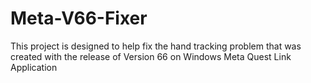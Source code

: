 # Meta-V66-Fixer
This project is designed to help fix the hand tracking problem that was created with the release of Version 66 on Windows Meta Quest Link Application
